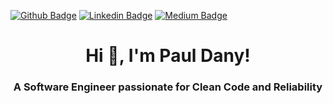 [![Github Badge](https://img.shields.io/badge/-Github-000?style=flat-square&logo=Github&logoColor=white&link=https://github.com/PDFAtauchi)](https://github.com/PDFAtauchi)
[![Linkedin Badge](https://img.shields.io/badge/-LinkedIn-blue?style=flat-square&logo=Linkedin&logoColor=white&link=https://www.linkedin.com/in/paul-dany-flores-atauchi/)](https://www.linkedin.com/in/paul-dany-flores-atauchi/)
[![Medium Badge](https://img.shields.io/badge/Medium-12100E?style=for-the-badge&logo=medium&logoColor=white&link=https://medium.com/@floresatauchi)](https://medium.com/@floresatauchi)

<h1 align="center">Hi 👋, I'm Paul Dany!</h1>
<h3 align="center">A Software Engineer passionate for Clean Code and Reliability</h3>


